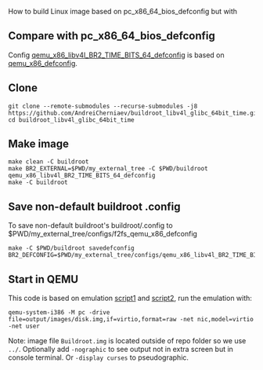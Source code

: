 How to build Linux image based on pc_x86_64_bios_defconfig but with 
## Compare with pc_x86_64_bios_defconfig
Config [qemu_x86_libv4l_BR2_TIME_BITS_64_defconfig](my_external_tree/configs/qemu_x86_libv4l_BR2_TIME_BITS_64_defconfig) is based on [qemu_x86_defconfig](https://github.com/buildroot/buildroot/blob/e82217622ea4778148de82a4b77972940b5e9a9e/configs/qemu_x86_defconfig).

## Clone
```
git clone --remote-submodules --recurse-submodules -j8 https://github.com/AndreiCherniaev/buildroot_libv4l_glibc_64bit_time.git
cd buildroot_libv4l_glibc_64bit_time
```
## Make image
```
make clean -C buildroot
make BR2_EXTERNAL=$PWD/my_external_tree -C $PWD/buildroot qemu_x86_libv4l_BR2_TIME_BITS_64_defconfig
make -C buildroot
```
## Save non-default buildroot .config
To save non-default buildroot's buildroot/.config to $PWD/my_external_tree/configs/f2fs_qemu_x86_defconfig
```
make -C $PWD/buildroot savedefconfig BR2_DEFCONFIG=$PWD/my_external_tree/configs/qemu_x86_libv4l_BR2_TIME_BITS_64_defconfig
```
## Start in QEMU
This code is based on emulation [script1](https://github.com/buildroot/buildroot/blob/02540771bccf7b10c7daecce5f0e1e41a73c1e07/boot/grub2/readme.txt#L4) and [script2](https://github.com/buildroot/buildroot/blob/9e3d572ff532df945fbc282fed22d10098e5718b/board/pc/readme.txt), run the emulation with:
```
qemu-system-i386 -M pc -drive file=output/images/disk.img,if=virtio,format=raw -net nic,model=virtio -net user
```
Note: image file `Buildroot.img` is located outside of repo folder so we use `../`. Optionally add `-nographic` to see output not in extra screen but in console terminal. Or `-display curses` to pseudographic. 
